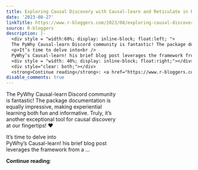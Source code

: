 ```yaml
---
title: Exploring Causal Discovery with Causal-learn and Reticulate in R
date: '2023-08-27'
linkTitle: https://www.r-bloggers.com/2023/08/exploring-causal-discovery-with-causal-learn-and-reticulate-in-r/
source: R-bloggers
description: |-
  <div style = "width:60%; display: inline-block; float:left; ">
  The PyWhy Causal-learn Discord community is fantastic! The package documentation is equally impressive, making experiential learning both fun and informative. Truly, it’s another exceptional tool for causal discovery at our fingertips! ❤️</p>
  <p>It’s time to delve into<br />
  PyWhy’s Causal-learn! his brief blog post leverages the framework from a ...</p></div>
  <div style = "width: 40%; display: inline-block; float:right;"></div>
  <div style="clear: both;"></div>
  <strong>Continue reading</strong>: <a href="https://www.r-bloggers.com/ ...
disable_comments: true
---
```

<div style = "width:60%; display: inline-block; float:left; ">
The PyWhy Causal-learn Discord community is fantastic! The package documentation is equally impressive, making experiential learning both fun and informative. Truly, it’s another exceptional tool for causal discovery at our fingertips! ❤️</p>
<p>It’s time to delve into<br />
PyWhy’s Causal-learn! his brief blog post leverages the framework from a ...</p></div>
<div style = "width: 40%; display: inline-block; float:right;"></div>
<div style="clear: both;"></div>
<strong>Continue reading</strong>: <a href="https://www.r-bloggers.com/ ...